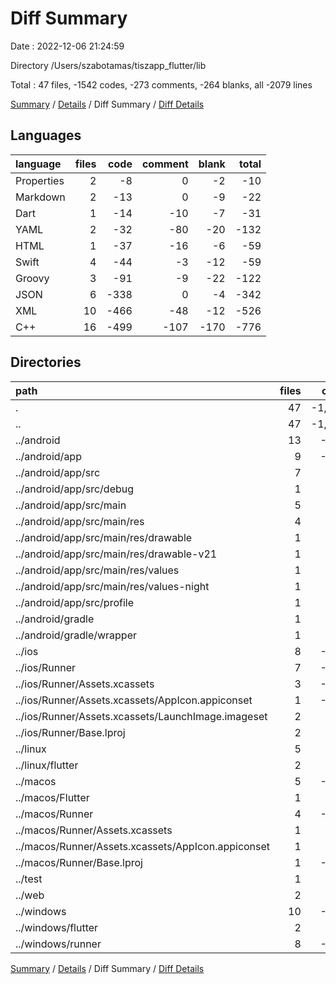 # Diff Summary

Date : 2022-12-06 21:24:59

Directory /Users/szabotamas/tiszapp_flutter/lib

Total : 47 files,  -1542 codes, -273 comments, -264 blanks, all -2079 lines

[Summary](results.md) / [Details](details.md) / Diff Summary / [Diff Details](diff-details.md)

## Languages
| language | files | code | comment | blank | total |
| :--- | ---: | ---: | ---: | ---: | ---: |
| Properties | 2 | -8 | 0 | -2 | -10 |
| Markdown | 2 | -13 | 0 | -9 | -22 |
| Dart | 1 | -14 | -10 | -7 | -31 |
| YAML | 2 | -32 | -80 | -20 | -132 |
| HTML | 1 | -37 | -16 | -6 | -59 |
| Swift | 4 | -44 | -3 | -12 | -59 |
| Groovy | 3 | -91 | -9 | -22 | -122 |
| JSON | 6 | -338 | 0 | -4 | -342 |
| XML | 10 | -466 | -48 | -12 | -526 |
| C++ | 16 | -499 | -107 | -170 | -776 |

## Directories
| path | files | code | comment | blank | total |
| :--- | ---: | ---: | ---: | ---: | ---: |
| . | 47 | -1,542 | -273 | -264 | -2,079 |
| .. | 47 | -1,542 | -273 | -264 | -2,079 |
| ../android | 13 | -244 | -55 | -33 | -332 |
| ../android/app | 9 | -200 | -53 | -22 | -275 |
| ../android/app/src | 7 | -62 | -46 | -9 | -117 |
| ../android/app/src/debug | 1 | -4 | -4 | -1 | -9 |
| ../android/app/src/main | 5 | -54 | -38 | -7 | -99 |
| ../android/app/src/main/res | 4 | -26 | -32 | -6 | -64 |
| ../android/app/src/main/res/drawable | 1 | -4 | -7 | -2 | -13 |
| ../android/app/src/main/res/drawable-v21 | 1 | -4 | -7 | -2 | -13 |
| ../android/app/src/main/res/values | 1 | -9 | -9 | -1 | -19 |
| ../android/app/src/main/res/values-night | 1 | -9 | -9 | -1 | -19 |
| ../android/app/src/profile | 1 | -4 | -4 | -1 | -9 |
| ../android/gradle | 1 | -5 | 0 | -1 | -6 |
| ../android/gradle/wrapper | 1 | -5 | 0 | -1 | -6 |
| ../ios | 8 | -229 | -2 | -9 | -240 |
| ../ios/Runner | 7 | -222 | -2 | -9 | -233 |
| ../ios/Runner/Assets.xcassets | 3 | -148 | 0 | -4 | -152 |
| ../ios/Runner/Assets.xcassets/AppIcon.appiconset | 1 | -122 | 0 | -1 | -123 |
| ../ios/Runner/Assets.xcassets/LaunchImage.imageset | 2 | -26 | 0 | -3 | -29 |
| ../ios/Runner/Base.lproj | 2 | -61 | -2 | -2 | -65 |
| ../linux | 5 | -94 | -27 | -38 | -159 |
| ../linux/flutter | 2 | -8 | -9 | -11 | -28 |
| ../macos | 5 | -443 | -3 | -12 | -458 |
| ../macos/Flutter | 1 | -12 | -3 | -4 | -19 |
| ../macos/Runner | 4 | -431 | 0 | -8 | -439 |
| ../macos/Runner/Assets.xcassets | 1 | -68 | 0 | -1 | -69 |
| ../macos/Runner/Assets.xcassets/AppIcon.appiconset | 1 | -68 | 0 | -1 | -69 |
| ../macos/Runner/Base.lproj | 1 | -343 | 0 | -1 | -344 |
| ../test | 1 | -14 | -10 | -7 | -31 |
| ../web | 2 | -72 | -16 | -7 | -95 |
| ../windows | 10 | -404 | -80 | -131 | -615 |
| ../windows/flutter | 2 | -8 | -9 | -11 | -28 |
| ../windows/runner | 8 | -396 | -71 | -120 | -587 |

[Summary](results.md) / [Details](details.md) / Diff Summary / [Diff Details](diff-details.md)